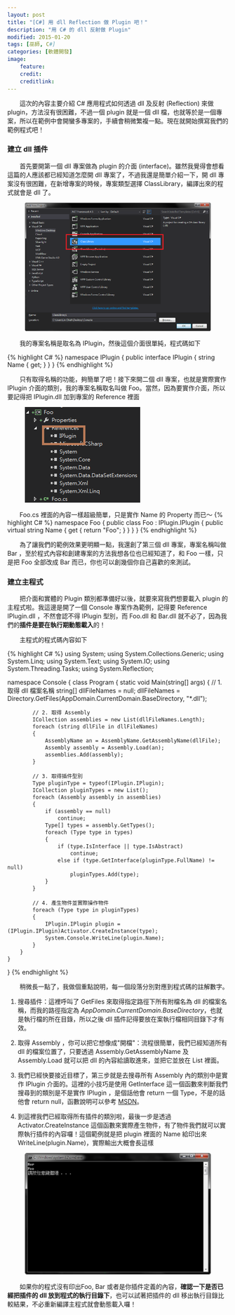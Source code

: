 ```yaml
---
layout: post
title: "[C#] 用 dll Reflection 做 Plugin 吧！"
description: "用 C# 的 dll 反射做 Plugin"
modified: 2015-01-20
tags: [巫師, C#]
categories: [軟體開發]
image:
    feature: 
    credit: 
    creditlink: 
---
```


　　這次的內容主要介紹 C# 應用程式如何透過 dll 及反射 (Reflection) 來做 plugin，方法沒有很困難，不過一個 plugin 就是一個 dll 檔，也就等於是一個專案，所以在範例中會開蠻多專案的，手續會稍微繁複一點。現在就開始撰寫我們的範例程式吧！

<!--more-->

### 建立 dll 插件
　　首先要開第一個 dll 專案做為 plugin 的介面 (interface)。雖然我覺得會想看這篇的人應該都已經知道怎麼開 dll 專案了，不過我還是簡單介紹一下，開 dll 專案沒有很困難，在新增專案的時候，專案類型選擇 ClassLibrary，編譯出來的程式就會是 dll 了。

<figure class="large center"> <img src="/images/2015/csharp-plugin-01.png" alt=""> </figure>

　　我的專案名稱是取名為 IPlugin，然後這個介面很單純，程式碼如下

{% highlight C# %}
namespace IPlugin
{
    public interface IPlugin
    {
        string Name { get; }
    }
}
{% endhighlight %}

　　只有取得名稱的功能，夠簡單了吧！接下來開二個 dll 專案，也就是實際實作 IPlugin 介面的類別，我的專案名稱取名叫做 Foo。當然，因為要實作介面，所以要記得把 IPlugin.dll 加到專案的 Reference 裡面

<figure class="half center"> <img src="/images/2015/csharp-plugin-02.png" alt=""> </figure>

　　Foo.cs 裡面的內容一樣超級簡單，只是實作 Name 的 Property 而已～
{% highlight C# %}
namespace Foo
{
    public class Foo : IPlugin.IPlugin
    {
        public virtual string Name { get { return "Foo"; } }
    }
}
{% endhighlight %}

　　為了讓我們的範例效果更明顯一點，我還創了第三個 dll 專案，專案名稱叫做 Bar ，至於程式內容和創建專案的方法我想各位也已經知道了，和 Foo 一樣，只是把 Foo 全部改成 Bar 而已，你也可以創幾個你自己喜歡的來測試。

### 建立主程式

　　把介面和實體的 Plugin 類別都準備好以後，就要來寫我們想要載入 plugin 的主程式啦。我這邊是開了一個 Console 專案作為範例，記得要 Reference IPlugin.dll ，不然會認不得 IPlugin 型別，而 Foo.dll 和 Bar.dll 就不必了，因為我們的**插件是要在執行期動態載入**的！

　　主程式的程式碼內容如下

{% highlight C# %}
using System;
using System.Collections.Generic;
using System.Linq;
using System.Text;
using System.IO;
using System.Threading.Tasks;
using System.Reflection;

namespace Console
{
    class Program
    {
        static void Main(string[] args)
        {
            // 1. 取得 dll 檔案名稱
            string[] dllFileNames = null;
            dllFileNames = Directory.GetFiles(AppDomain.CurrentDomain.BaseDirectory, "*.dll");

            // 2. 取得 Assembly
            ICollection assemblies = new List(dllFileNames.Length);
            foreach (string dllFile in dllFileNames)
            {
                AssemblyName an = AssemblyName.GetAssemblyName(dllFile);
                Assembly assembly = Assembly.Load(an);
                assemblies.Add(assembly);
            }

            // 3. 取得插件型別
            Type pluginType = typeof(IPlugin.IPlugin);
            ICollection pluginTypes = new List();
            foreach (Assembly assembly in assemblies)
            {
                if (assembly == null)
                    continue;
                Type[] types = assembly.GetTypes();
                foreach (Type type in types)
                {
                    if (type.IsInterface || type.IsAbstract)
                        continue;
                    else if (type.GetInterface(pluginType.FullName) != null)
                        pluginTypes.Add(type);
                }
            }

            // 4. 產生物件並實際操作物件
            foreach (Type type in pluginTypes)
            {
                IPlugin.IPlugin plugin = (IPlugin.IPlugin)Activator.CreateInstance(type);
                System.Console.WriteLine(plugin.Name);
            }
        }
    }
}
{% endhighlight %}

　　稍微長一點了，我做個重點說明，每一個段落分別對應到程式碼的註解數字。

1. 搜尋插件：這裡呼叫了 GetFiles 來取得指定路徑下所有附檔名為 dll 的檔案名稱，而我的路徑指定為 *AppDomain.CurrentDomain.BaseDirectory*，也就是執行檔的所在目錄，所以之後 dll 插件記得要放在案執行檔相同目錄下才有效。

2. 取得 Assembly ，你可以把它想像成"開檔"：流程很簡單，我們已經知道所有 dll 的檔案位置了，只要透過 Assembly.GetAssemblyName 及 Assembly.Load 就可以把 dll 的內容給讀取進來，並把它並放在 List 裡面。

3. 我們已經快要接近目標了，第三步就是去搜尋所有 Assembly 內的類別中是實作 IPlugin 介面的。這裡的小技巧是使用 GetInterface 這一個函數來判斷我們搜尋到的類別是不是實作 IPlugin ，是個話他會 return 一個 Type，不是的話他會 return null，函數說明可以參考 [MSDN](https://msdn.microsoft.com/en-us/library/ayfa0fcd(v=vs.110).aspx)。

4. 到這裡我們已經取得所有插件的類別啦，最後一步是透過 Activator.CreateInstance 這個函數來實際產生物件，有了物件我們就可以實際執行插件的內容囉！這個範例就是把 plugin 裡面的 Name 給印出來 WriteLine(plugin.Name)，實際輸出大概會長這樣
<figure class="large center"> <img src="/images/2015/csharp-plugin-03.png" alt=""> </figure>

　　如果你的程式沒有印出Foo, Bar 或者是你插件定義的內容，**確認一下是否已經把插件的 dll 放到程式的執行目錄下**，也可以試著把插件的 dll 移出執行目錄比較結果，不必重新編譯主程式就會動態載入囉！
